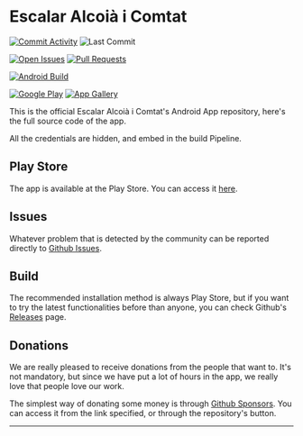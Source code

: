 # Escalar Alcoià i Comtat #
[![Commit Activity][activity-badge]][commits]
![Last Commit][commit-badge]

[![Open Issues][issues-badge]][issues]
[![Pull Requests][pr-badge]][pull-requests]

[![Android Build][build-badge]][actions]

[![Google Play][googleplay-badge]][play-store]
[![App Gallery][appgallery-badge]][app-gallery]

This is the official Escalar Alcoià i Comtat's Android App repository, here's the full source code 
of the app.

All the credentials are hidden, and embed in the build Pipeline.

## Play Store ##
The app is available at the Play Store. You can access it [here][play-store].

## Issues ##
Whatever problem that is detected by the community can be reported directly to [Github Issues][issues].

## Build ##
The recommended installation method is always Play Store, but if you want to try the latest 
functionalities before than anyone, you can check Github's [Releases][releases] page.

## Donations ##
We are really pleased to receive donations from the people that want to. It's not mandatory, but since we have put a lot of hours in the app, we really love that people love our work.

The simplest way of donating some money is through [Github Sponsors][sponsors]. You can access it from the link specified, or through the repository's button.

---
[sponsors]: https://github.com/sponsors/ArnyminerZ
[play-store]: https://play.google.com/store/apps/details?id=com.arnyminerz.escalaralcoiaicomtat
[app-gallery]: https://appgallery.huawei.com/#/app/C103446955
[issues]: https://github.com/Escalar-Alcoia-i-Comtat/Android/issues
[pull-requests]: https://github.com/Escalar-Alcoia-i-Comtat/Android/pulls
[releases]: https://github.com/Escalar-Alcoia-i-Comtat/Android/releases
[commits]: https://github.com/Escalar-Alcoia-i-Comtat/Android/commits/master
[actions]: https://github.com/ArnyminerZ/EscalarAlcoiaIComtat-Android/actions

[activity-badge]: https://img.shields.io/github/commit-activity/m/Escalar-Alcoia-i-Comtat/Android?style=for-the-badge
[commit-badge]: https://img.shields.io/github/last-commit/Escalar-Alcoia-i-Comtat/Android?style=for-the-badge
[build-badge]: https://img.shields.io/github/workflow/status/Escalar-Alcoia-i-Comtat/Android/Release%20Drafter?style=for-the-badge
[issues-badge]: https://img.shields.io/github/issues-raw/Escalar-Alcoia-i-Comtat/Android?style=for-the-badge
[pr-badge]: https://img.shields.io/github/issues-pr-raw/Escalar-Alcoia-i-Comtat/Android?style=for-the-badge
[googleplay-badge]: https://img.shields.io/static/v1?label=Google%20Play&message=Install&color=blue&style=for-the-badge&logo=google-play
[appgallery-badge]: https://img.shields.io/static/v1?label=App%20Gallery&message=Install&color=red&style=for-the-badge&logo=huawei
